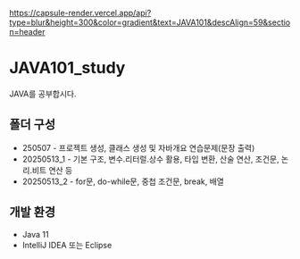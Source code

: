 https://capsule-render.vercel.app/api?type=blur&height=300&color=gradient&text=JAVA101&descAlign=59&section=header


# JAVA101_study
JAVA를 공부합시다.

##  폴더 구성

- 250507  - 프로젝트 생성, 클래스 생성 및 자바개요 연습문제(문장 출력)
- 20250513_1  - 기본 구조, 변수.리터럴.상수 활용, 타입 변환, 산술 연산, 조건문, 논리.비트 연산 등
- 20250513_2  - for문, do-while문, 중첩 조건문, break, 배열


## 개발 환경
- Java 11
- IntelliJ IDEA 또는 Eclipse
